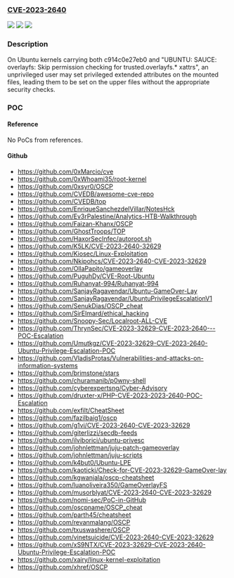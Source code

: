 ### [CVE-2023-2640](https://cve.mitre.org/cgi-bin/cvename.cgi?name=CVE-2023-2640)
![](https://img.shields.io/static/v1?label=Product&message=Ubuntu%20Kernel&color=blue)
![](https://img.shields.io/static/v1?label=Version&message=n%2Fa&color=blue)
![](https://img.shields.io/static/v1?label=Vulnerability&message=CWE-863&color=brighgreen)

### Description

On Ubuntu kernels carrying both c914c0e27eb0 and "UBUNTU: SAUCE: overlayfs: Skip permission checking for trusted.overlayfs.* xattrs", an unprivileged user may set privileged extended attributes on the mounted files, leading them to be set on the upper files without the appropriate security checks.

### POC

#### Reference
No PoCs from references.

#### Github
- https://github.com/0xMarcio/cve
- https://github.com/0xWhoami35/root-kernel
- https://github.com/0xsyr0/OSCP
- https://github.com/CVEDB/awesome-cve-repo
- https://github.com/CVEDB/top
- https://github.com/EnriqueSanchezdelVillar/NotesHck
- https://github.com/Ev3rPalestine/Analytics-HTB-Walkthrough
- https://github.com/Faizan-Khanx/OSCP
- https://github.com/GhostTroops/TOP
- https://github.com/HaxorSecInfec/autoroot.sh
- https://github.com/K5LK/CVE-2023-2640-32629
- https://github.com/Kiosec/Linux-Exploitation
- https://github.com/Nkipohcs/CVE-2023-2640-CVE-2023-32629
- https://github.com/OllaPapito/gameoverlay
- https://github.com/PuguhDy/CVE-Root-Ubuntu
- https://github.com/Ruhanyat-994/Ruhanyat-994
- https://github.com/SanjayRagavendar/Ubuntu-GameOver-Lay
- https://github.com/SanjayRagavendar/UbuntuPrivilegeEscalationV1
- https://github.com/SenukDias/OSCP_cheat
- https://github.com/SirElmard/ethical_hacking
- https://github.com/Snoopy-Sec/Localroot-ALL-CVE
- https://github.com/ThrynSec/CVE-2023-32629-CVE-2023-2640---POC-Escalation
- https://github.com/Umutkgz/CVE-2023-32629-CVE-2023-2640-Ubuntu-Privilege-Escalation-POC
- https://github.com/VladisProtas/Vulnerabilities-and-attacks-on-information-systems
- https://github.com/brimstone/stars
- https://github.com/churamanib/p0wny-shell
- https://github.com/cyberexpertsng/Cyber-Advisory
- https://github.com/druxter-x/PHP-CVE-2023-2023-2640-POC-Escalation
- https://github.com/exfilt/CheatSheet
- https://github.com/fazilbaig1/oscp
- https://github.com/g1vi/CVE-2023-2640-CVE-2023-32629
- https://github.com/giterlizzi/secdb-feeds
- https://github.com/ilviborici/ubuntu-privesc
- https://github.com/johnlettman/juju-patch-gameoverlay
- https://github.com/johnlettman/juju-scripts
- https://github.com/k4but0/Ubuntu-LPE
- https://github.com/kaotickj/Check-for-CVE-2023-32629-GameOver-lay
- https://github.com/kgwanjala/oscp-cheatsheet
- https://github.com/luanoliveira350/GameOverlayFS
- https://github.com/musorblyat/CVE-2023-2640-CVE-2023-32629
- https://github.com/nomi-sec/PoC-in-GitHub
- https://github.com/oscpname/OSCP_cheat
- https://github.com/parth45/cheatsheet
- https://github.com/revanmalang/OSCP
- https://github.com/txuswashere/OSCP
- https://github.com/vinetsuicide/CVE-2023-2640-CVE-2023-32629
- https://github.com/xS9NTX/CVE-2023-32629-CVE-2023-2640-Ubuntu-Privilege-Escalation-POC
- https://github.com/xairy/linux-kernel-exploitation
- https://github.com/xhref/OSCP

